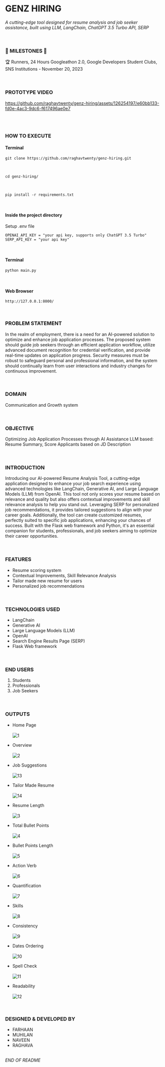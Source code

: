 # GENZ HIRING
_A cutting-edge tool designed for resume analysis and job seeker assistance, built using LLM, LangChain, ChatGPT 3.5 Turbo API, SERP_
<br><br><br>


### 🌟 MILESTONES 🌟
🏆 Runners, 24 Hours Googleathon 2.0, Google Developers Student Clubs, SNS Institutions - November 20, 2023
<br><br><br>


### PROTOTYPE VIDEO
https://github.com/raghavtwenty/genz-hiring/assets/126254197/e60bb133-fd0e-4ac3-9dc6-f617496ae0e7

<br><br>

### HOW TO EXECUTE

#### Terminal

```
git clone https://github.com/raghavtwenty/genz-hiring.git
```
<br>

```
cd genz-hiring/
```
<br>

```
pip install -r requirements.txt
```
<br>

#### Inside the project directory
Setup .env file 

```
OPENAI_API_KEY = "your api key, supports only ChatGPT 3.5 Turbo"
SERP_API_KEY = "your api key"
```
<br>

#### Terminal

```
python main.py
```
<br>

#### Web Browser

```
http://127.0.0.1:8000/
```
<br>

### PROBLEM STATEMENT

In the realm of employment, there is a need for an AI-powered solution to optimize and enhance job application processes. The proposed system should guide job seekers through an efficient application workflow, utilize advanced document recognition for credential verification, and provide real-time updates on application progress. Security measures must be robust to safeguard personal and professional information, and the system should continually learn from user interactions and industry changes for continuous improvement.
<br><br><br>


### DOMAIN

Communication and Growth system
<br><br><br>


### OBJECTIVE

Optimizing Job Application Processes through AI Assistance LLM based: Resume Summary, Score Applicants based on JD Description
<br><br><br>

### INTRODUCTION

Introducing our AI-powered Resume Analysis Tool, a cutting-edge application designed to enhance your job search experience using advanced technologies like LangChain, Generative AI, and Large Language Models (LLM) from OpenAI. This tool not only scores your resume based on relevance and quality but also offers contextual improvements and skill relevance analysis to help you stand out. Leveraging SERP for personalized job recommendations, it provides tailored suggestions to align with your career goals. Additionally, the tool can create customized resumes, perfectly suited to specific job applications, enhancing your chances of success. Built with the Flask web framework and Python, it's an essential companion for students, professionals, and job seekers aiming to optimize their career opportunities.
<br><br><br>


### FEATURES

- Resume scoring system <br>
- Contextual Improvements, Skill Relevance Analysis <br>
- Tailor made new resume for users <br>
- Personalized job recommendations
<br><br><br>


### TECHNOLOGIES USED

- LangChain <br>
- Generative AI <br>
- Large Language Models (LLM) <br>
- OpenAI <br>
- Search Engine Results Page (SERP) <br>
- Flask Web framework
<br><br><br>


### END USERS

1. Students
2. Professionals
3. Job Seekers
<br><br><br>


### OUTPUTS

- Home Page <br><br>
![1](https://github.com/raghavtwenty/genz-hiring/assets/126254197/99b9196b-e496-4ce9-bbac-1d1b0d88a9ac)


- Overview <br><br>
![2](https://github.com/raghavtwenty/genz-hiring/assets/126254197/d8f8c066-4b41-40d8-9314-8af944e8937d)


- Job Suggestions <br><br>
![13](https://github.com/raghavtwenty/genz-hiring/assets/126254197/761bfa11-ee4d-4e93-8bf1-80406193ac7d)


- Tailor Made Resume <br><br>
![14](https://github.com/raghavtwenty/genz-hiring/assets/126254197/ea810dd4-401d-499e-89b8-2c4c1f6d3e3c)


- Resume Length <br><br>
![3](https://github.com/raghavtwenty/genz-hiring/assets/126254197/5a298994-d0d7-437f-9b38-3078eaecc437)


- Total Bullet Points <br><br>
![4](https://github.com/raghavtwenty/genz-hiring/assets/126254197/484a5abb-cb73-4663-b9c2-a4c4a077a161)


- Bullet Points Length <br><br>
![5](https://github.com/raghavtwenty/genz-hiring/assets/126254197/f65735ad-a735-43d4-97f9-eecd4158860c)


- Action Verb <br><br>
![6](https://github.com/raghavtwenty/genz-hiring/assets/126254197/f8c6340a-579b-43b5-abd6-8185d20ab7cc)


- Quantification <br><br>
![7](https://github.com/raghavtwenty/genz-hiring/assets/126254197/4a56f744-a74a-4358-a502-27bae0ab3d4e)


- Skills <br><br>
![8](https://github.com/raghavtwenty/genz-hiring/assets/126254197/4c4b370b-4fd7-4257-9f7a-dceb1358f01a)


- Consistency <br><br>
![9](https://github.com/raghavtwenty/genz-hiring/assets/126254197/84d40827-9f7b-4d12-b1a1-dba7b0ae7443)


- Dates Ordering <br><br>
![10](https://github.com/raghavtwenty/genz-hiring/assets/126254197/c0c1f91a-5130-4ac5-9126-8c2770e819e3)


- Spell Check <br><br>
![11](https://github.com/raghavtwenty/genz-hiring/assets/126254197/347e2f7b-bdc1-4b23-961d-eaffe03eb675)


- Readability <br><br>
![12](https://github.com/raghavtwenty/genz-hiring/assets/126254197/5f5e7174-2928-4c71-b5cf-c1b7b1de3a3b)

<br>

### DESIGNED & DEVELOPED BY
- FARHAAN
- MUHILAN
- NAVEEN
- RAGHAVA
<br><br>


_END OF README_

